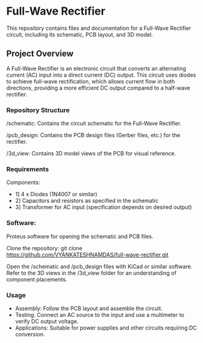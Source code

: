 # Full-Wave Rectifier
This repository contains files and documentation for a Full-Wave Rectifier circuit, including its schematic, PCB layout, and 3D model.

## Project Overview
A Full-Wave Rectifier is an electronic circuit that converts an alternating current (AC) input into a direct current (DC) output. 
This circuit uses diodes to achieve full-wave rectification, which allows current flow in both directions, providing a more efficient DC output compared to a half-wave rectifier.

### Repository Structure

/schematic: Contains the circuit schematic for the Full-Wave Rectifier.

/pcb_design: Contains the PCB design files (Gerber files, etc.) for the rectifier.

/3d_view: Contains 3D model views of the PCB for visual reference.

### Requirements
Components:
  - 1] 4 x Diodes (1N4007 or similar)
  - 2] Capacitors and resistors as specified in the schematic
  - 3] Transformer for AC input (specification depends on desired output)

### Software:

Proteus software for opening the schematic and PCB files.

Clone the repository:
git clone https://github.com/VYANKATESHNAMDAS/full-wave-rectifier.git

Open the /schematic and /pcb_design files with KiCad or similar software.
Refer to the 3D views in the /3d_view folder for an understanding of component placements.

### Usage
  - Assembly: Follow the PCB layout and assemble the circuit.
  - Testing: Connect an AC source to the input and use a multimeter to verify DC output voltage.
  - Applications: Suitable for power supplies and other circuits requiring DC conversion.  
